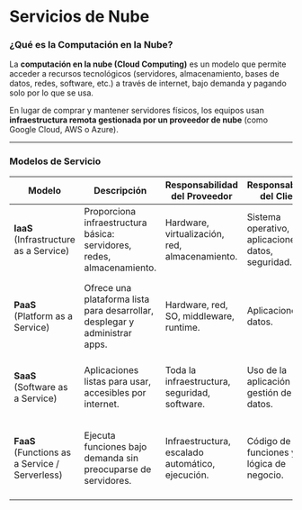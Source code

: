# Servicios de Nube

### ¿Qué es la Computación en la Nube?
La **computación en la nube (Cloud Computing)** es un modelo que permite acceder a recursos tecnológicos (servidores, almacenamiento, bases de datos, redes, software, etc.) a través de internet, bajo demanda y pagando solo por lo que se usa.

En lugar de comprar y mantener servidores físicos, los equipos usan **infraestructura remota gestionada por un proveedor de nube** (como Google Cloud, AWS o Azure).

---

### Modelos de Servicio

| Modelo        | Descripción                                                                 | Responsabilidad del Proveedor                     | Responsabilidad del Cliente                      | Ejemplos                 |
|---------------|-----------------------------------------------------------------------------|--------------------------------------------------|-------------------------------------------------|--------------------------|
| **IaaS** (Infrastructure as a Service) | Proporciona infraestructura básica: servidores, redes, almacenamiento. | Hardware, virtualización, red, almacenamiento.   | Sistema operativo, aplicaciones, datos, seguridad. | AWS EC2, Google Compute Engine, Azure VM |
| **PaaS** (Platform as a Service)       | Ofrece una plataforma lista para desarrollar, desplegar y administrar apps. | Hardware, red, SO, middleware, runtime.          | Aplicaciones y datos.                           | Heroku, Google App Engine, AWS Elastic Beanstalk |
| **SaaS** (Software as a Service)       | Aplicaciones listas para usar, accesibles por internet.                     | Toda la infraestructura, seguridad, software.    | Uso de la aplicación y gestión de datos.         | Gmail, Dropbox, Salesforce, Microsoft 365 |
| **FaaS** (Functions as a Service / Serverless) | Ejecuta funciones bajo demanda sin preocuparse de servidores. | Infraestructura, escalado automático, ejecución. | Código de las funciones y su lógica de negocio. | AWS Lambda, Google Cloud Functions, Azure Functions |


